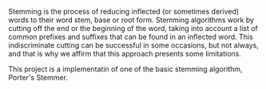 Stemming is the process of reducing inflected (or sometimes derived) words to their word stem, base or root form. Stemming algorithms work by cutting off the end or the beginning of the word, taking into account a list of common prefixes and suffixes that can be found in an inflected word. This indiscriminate cutting can be successful in some occasions, but not always, and that is why we affirm that this approach presents some limitations.

This project is a implementatin of one of the basic stemming algorithm, Porter's Stemmer.
